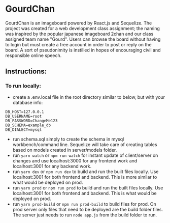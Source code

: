 # GourdChan
GourdChan is an imageboard powered by React.js and Sequelize. The project was created for a web development class assignment; the naming was inspired by the popular japanese imageboard 2chan and our class assigned team name "Gourd". Users can browse the board without having to login but must create a free account in order to post or reply on the board. A sort of pseudonimity is instilled in hopes of encouraging civil and responsible online speech.

## Instructions:

### To run locally:
* create a .env.local file in the root directory similar to below, but with your database info:
```
DB_HOST=127.0.0.1
DB_USERNAME=root
DB_PASSWORD=ChangeMe123
DB_SCHEMA=example_db
DB_DIALECT=mysql
```
* run schema.sql simply to create the schema in mysql workbench/command line.  Sequelize will take care of creating tables based on models created in server/models folder.
* run ```yarn watch``` or ```npm run watch``` for instant update of client/server on changes and use localhost:3000 for any frontend work and localhost:3001 for any backend work.
* run ```yarn dev``` or ```npm run dev``` to build and run the built files locally.  Use localhost:3001 for both frontend and backend.  This is more similar to what would be deployed on prod.
* run ```yarn prod``` or ```npm run prod``` to build and run the built files locally.  Use localhost:3001 for both frontend and backend.  This is what would be deployed on prod.
* run ```yarn prod-build``` or ```npm run prod-build``` to build files for prod.  On prod server only files that need to be deployed are the build folder files.  The server just needs to run ```node app.js``` from the build folder to run.
